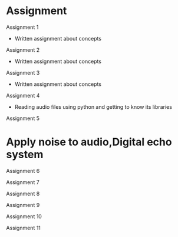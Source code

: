 # Assignment

Assignment 1

  * Written assignment about concepts


Assignment 2
   * Written assignment about concepts


Assignment 3
 * Written assignment about concepts

Assignment 4
 * Reading audio files using python and getting to know its libraries

Assignment 5
 # Apply noise to audio,Digital echo system

Assignment 6

Assignment 7

Assignment 8

Assignment 9

Assignment 10

Assignment 11

